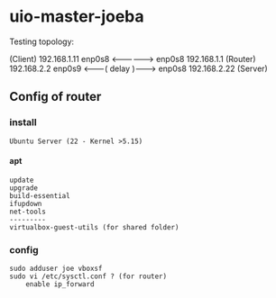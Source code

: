# uio-master-joeba

Testing topology:

(Client) 192.168.1.11 enp0s8 <------> enp0s8 192.168.1.1 (Router) 192.168.2.2 enp0s9 <---( delay )---> enp0s8 192.168.2.22 (Server)

## Config of router
### install
    Ubuntu Server (22 - Kernel >5.15) 
#### apt
    update
    upgrade
    build-essential
    ifupdown
    net-tools
    ---------
    virtualbox-guest-utils (for shared folder)

### config
    sudo adduser joe vboxsf
    sudo vi /etc/sysctl.conf ? (for router)
        enable ip_forward